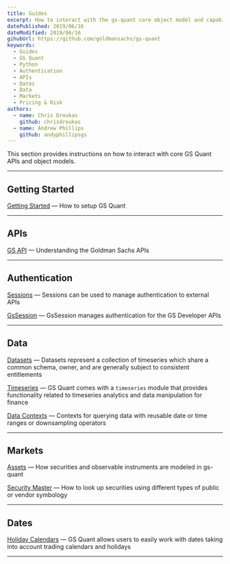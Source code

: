 ```yaml
---
title: Guides
excerpt: How to interact with the gs-quant core object model and capabilities
datePublished: 2019/06/16
dateModified: 2019/06/16
gihubUrl: https://github.com/goldmansachs/gs-quant
keywords:
  - Guides
  - GS Quant
  - Python
  - Authentication
  - APIs
  - Dates
  - Data
  - Markets
  - Pricing & Risk
authors:
  - name: Chris Droukas
    github: chrisdroukas
  - name: Andrew Phillips
    github: andyphillipsgs
---
```


This section provides instructions on how to interact with core GS Quant APIs and object models.

---

## Getting Started

[Getting Started](/gsquant/guides/getting-started) — How to setup GS Quant

---

## APIs

[GS API](/gsquant/guides/APIs/gs-api) — Understanding the Goldman Sachs APIs

---

## Authentication

[Sessions](/gsquant/guides/Authentication/1-sessions) — Sessions can be used to manage authentication to external APIs

[GsSession](/gsquant/guides/Authentication/2-gs-session) — GsSession manages authentication for the GS Developer APIs

---

## Data

[Datasets](/gsquant/guides/Data/datasets) — Datasets represent a collection of timeseries which share a common schema,
owner, and are generally subject to consistent entitlements

[Timeseries](/gsquant/guides/Data/timeseries) — GS Quant comes with a `timeseries` module that provides functionality
related to timeseries analytics and data manipulation for finance

[Data Contexts](/gsquant/guides/Data/data-context) — Contexts for querying data with reusable date or time ranges or
downsampling operators

---

## Markets

[Assets](/gsquant/guides/Markets/assets) — How securities and observable instruments are modeled in gs-quant

[Security Master](/gsquant/guides/Markets/security-master) — How to look up securities using different types of public
or vendor symbology

---

## Dates

[Holiday Calendars](/gsquant/guides/Dates/holiday-calendar) — GS Quant allows users to easily work with dates taking
into account trading calendars and holidays

---
